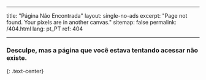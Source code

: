 * * *

title: "Página Não Encontrada" layout: single-no-ads excerpt: "Page not found. Your pixels are in another canvas." sitemap: false permalink: /404.html lang: pt_PT ref: 404

* * *

### Desculpe, mas a página que você estava tentando acessar não existe.

{: .text-center}
